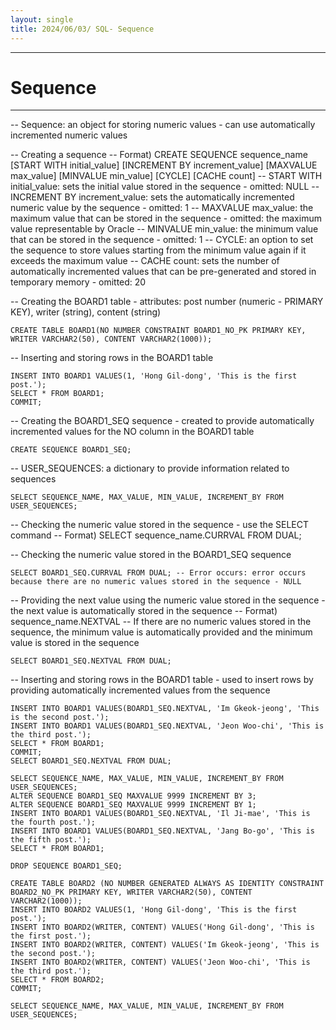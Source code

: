 ```yaml
---
layout: single
title: 2024/06/03/ SQL- Sequence
---
```

---
# Sequence
---
-- Sequence: an object for storing numeric values - can use automatically incremented numeric values

-- Creating a sequence
-- Format) CREATE SEQUENCE sequence_name [START WITH initial_value] [INCREMENT BY increment_value]  [MAXVALUE max_value] [MINVALUE min_value] [CYCLE] [CACHE count]
-- START WITH initial_value: sets the initial value stored in the sequence - omitted: NULL
-- INCREMENT BY increment_value: sets the automatically incremented numeric value by the sequence - omitted: 1
-- MAXVALUE max_value: the maximum value that can be stored in the sequence - omitted: the maximum value representable by Oracle
-- MINVALUE min_value: the minimum value that can be stored in the sequence - omitted: 1
-- CYCLE: an option to set the sequence to store values starting from the minimum value again if it exceeds the maximum value
-- CACHE count: sets the number of automatically incremented values that can be pre-generated and stored in temporary memory - omitted: 20

-- Creating the BOARD1 table - attributes: post number (numeric - PRIMARY KEY), writer (string), content (string)
```
CREATE TABLE BOARD1(NO NUMBER CONSTRAINT BOARD1_NO_PK PRIMARY KEY, WRITER VARCHAR2(50), CONTENT VARCHAR2(1000));
```
-- Inserting and storing rows in the BOARD1 table
```
INSERT INTO BOARD1 VALUES(1, 'Hong Gil-dong', 'This is the first post.');
SELECT * FROM BOARD1;
COMMIT;
```
-- Creating the BOARD1_SEQ sequence - created to provide automatically incremented values for the NO column in the BOARD1 table
```
CREATE SEQUENCE BOARD1_SEQ;
```
-- USER_SEQUENCES: a dictionary to provide information related to sequences
```
SELECT SEQUENCE_NAME, MAX_VALUE, MIN_VALUE, INCREMENT_BY FROM USER_SEQUENCES;
```

-- Checking the numeric value stored in the sequence - use the SELECT command
-- Format) SELECT sequence_name.CURRVAL FROM DUAL;

-- Checking the numeric value stored in the BOARD1_SEQ sequence
```
SELECT BOARD1_SEQ.CURRVAL FROM DUAL; -- Error occurs: error occurs because there are no numeric values stored in the sequence - NULL
```

-- Providing the next value using the numeric value stored in the sequence - the next value is automatically stored in the sequence
-- Format) sequence_name.NEXTVAL
-- If there are no numeric values stored in the sequence, the minimum value is automatically provided and the minimum value is stored in the sequence
```
SELECT BOARD1_SEQ.NEXTVAL FROM DUAL;
```

-- Inserting and storing rows in the BOARD1 table - used to insert rows by providing automatically incremented values from the sequence
```
INSERT INTO BOARD1 VALUES(BOARD1_SEQ.NEXTVAL, 'Im Gkeok-jeong', 'This is the second post.');
INSERT INTO BOARD1 VALUES(BOARD1_SEQ.NEXTVAL, 'Jeon Woo-chi', 'This is the third post.');
SELECT * FROM BOARD1;
COMMIT;
SELECT BOARD1_SEQ.NEXTVAL FROM DUAL;
```
```
SELECT SEQUENCE_NAME, MAX_VALUE, MIN_VALUE, INCREMENT_BY FROM USER_SEQUENCES;
ALTER SEQUENCE BOARD1_SEQ MAXVALUE 9999 INCREMENT BY 3;
ALTER SEQUENCE BOARD1_SEQ MAXVALUE 9999 INCREMENT BY 1;
INSERT INTO BOARD1 VALUES(BOARD1_SEQ.NEXTVAL, 'Il Ji-mae', 'This is the fourth post.');
INSERT INTO BOARD1 VALUES(BOARD1_SEQ.NEXTVAL, 'Jang Bo-go', 'This is the fifth post.');
SELECT * FROM BOARD1;
```

```
DROP SEQUENCE BOARD1_SEQ;
```
```
CREATE TABLE BOARD2 (NO NUMBER GENERATED ALWAYS AS IDENTITY CONSTRAINT BOARD2_NO_PK PRIMARY KEY, WRITER VARCHAR2(50), CONTENT VARCHAR2(1000));
INSERT INTO BOARD2 VALUES(1, 'Hong Gil-dong', 'This is the first post.');
INSERT INTO BOARD2(WRITER, CONTENT) VALUES('Hong Gil-dong', 'This is the first post.');
INSERT INTO BOARD2(WRITER, CONTENT) VALUES('Im Gkeok-jeong', 'This is the second post.');
INSERT INTO BOARD2(WRITER, CONTENT) VALUES('Jeon Woo-chi', 'This is the third post.');
SELECT * FROM BOARD2;
COMMIT;

SELECT SEQUENCE_NAME, MAX_VALUE, MIN_VALUE, INCREMENT_BY FROM USER_SEQUENCES;
```